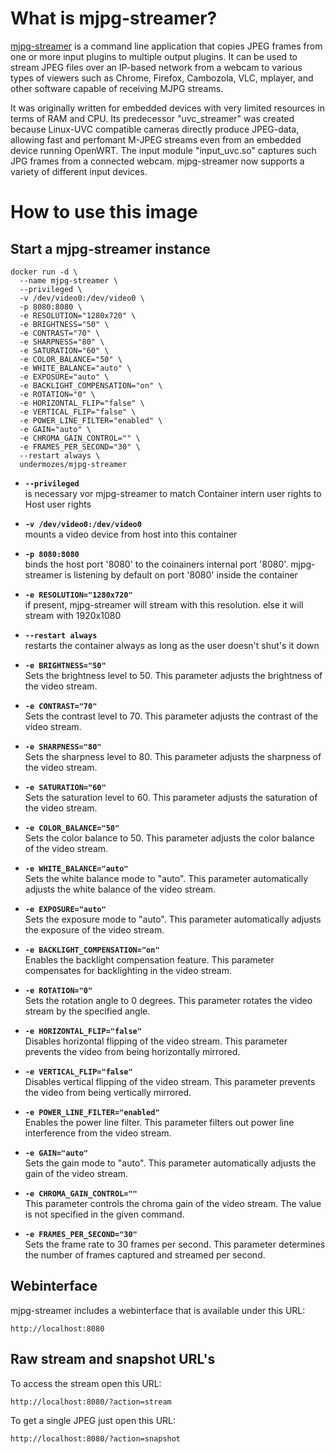 # What is mjpg-streamer?

[mjpg-streamer](https://sourceforge.net/projects/mjpg-streamer/) is a command line application that copies JPEG frames from one or more input plugins to multiple output plugins. It can be used to stream JPEG files over an IP-based network from a webcam to various types of viewers such as Chrome, Firefox, Cambozola, VLC, mplayer, and other software capable of receiving MJPG streams.

It was originally written for embedded devices with very limited resources in terms of RAM and CPU. Its predecessor "uvc_streamer" was created because Linux-UVC compatible cameras directly produce JPEG-data, allowing fast and perfomant M-JPEG streams even from an embedded device running OpenWRT. The input module "input_uvc.so" captures such JPG frames from a connected webcam. mjpg-streamer now supports a variety of different input devices.

# How to use this image

## Start a mjpg-streamer instance

```
docker run -d \
  --name mjpg-streamer \
  --privileged \
  -v /dev/video0:/dev/video0 \
  -p 8080:8080 \
  -e RESOLUTION="1280x720" \
  -e BRIGHTNESS="50" \
  -e CONTRAST="70" \
  -e SHARPNESS="80" \
  -e SATURATION="60" \
  -e COLOR_BALANCE="50" \
  -e WHITE_BALANCE="auto" \
  -e EXPOSURE="auto" \
  -e BACKLIGHT_COMPENSATION="on" \
  -e ROTATION="0" \
  -e HORIZONTAL_FLIP="false" \
  -e VERTICAL_FLIP="false" \
  -e POWER_LINE_FILTER="enabled" \
  -e GAIN="auto" \
  -e CHROMA_GAIN_CONTROL="" \
  -e FRAMES_PER_SECOND="30" \
  --restart always \
  undermozes/mjpg-streamer

```

- **`--privileged`**  
  is necessary vor mjpg-streamer to match Container intern user rights to Host user rights
- **`-v /dev/video0:/dev/video0`**  
  mounts a video device from host into this container
- **`-p 8080:8080`**  
  binds the host port '8080' to the coinainers internal port '8080'. mjpg-streamer is listening by default on port '8080' inside the container
- **`-e RESOLUTION="1280x720"`**  
  if present, mjpg-streamer will stream with this resolution. else it will stream with 1920x1080
- **`--restart always`**  
  restarts the container always as long as the user doesn't shut's it down

- **`-e BRIGHTNESS="50"`**  
Sets the brightness level to 50. This parameter adjusts the brightness of the video stream.

- **`-e CONTRAST="70"`**  
Sets the contrast level to 70. This parameter adjusts the contrast of the video stream.

- **`-e SHARPNESS="80"`**  
Sets the sharpness level to 80. This parameter adjusts the sharpness of the video stream.

- **`-e SATURATION="60"`**  
Sets the saturation level to 60. This parameter adjusts the saturation of the video stream.

- **`-e COLOR_BALANCE="50"`**  
Sets the color balance to 50. This parameter adjusts the color balance of the video stream.

- **`-e WHITE_BALANCE="auto"`**  
Sets the white balance mode to "auto". This parameter automatically adjusts the white balance of the video stream.

- **`-e EXPOSURE="auto"`**  
Sets the exposure mode to "auto". This parameter automatically adjusts the exposure of the video stream.

- **`-e BACKLIGHT_COMPENSATION="on"`**  
Enables the backlight compensation feature. This parameter compensates for backlighting in the video stream.

- **`-e ROTATION="0"`**  
Sets the rotation angle to 0 degrees. This parameter rotates the video stream by the specified angle.

- **`-e HORIZONTAL_FLIP="false"`**  
Disables horizontal flipping of the video stream. This parameter prevents the video from being horizontally mirrored.

- **`-e VERTICAL_FLIP="false"`**  
Disables vertical flipping of the video stream. This parameter prevents the video from being vertically mirrored.

- **`-e POWER_LINE_FILTER="enabled"`**  
Enables the power line filter. This parameter filters out power line interference from the video stream.

- **`-e GAIN="auto"`**  
Sets the gain mode to "auto". This parameter automatically adjusts the gain of the video stream.

- **`-e CHROMA_GAIN_CONTROL=""`**  
This parameter controls the chroma gain of the video stream. The value is not specified in the given command.

- **`-e FRAMES_PER_SECOND="30"`**  
Sets the frame rate to 30 frames per second. This parameter determines the number of frames captured and streamed per second.

## Webinterface

mjpg-streamer includes a webinterface that is available under this URL:

```
http://localhost:8080
```

## Raw stream and snapshot URL's

To access the stream open this URL:

```
http://localhost:8080/?action=stream
```

To get a single JPEG just open this URL:

```
http://localhost:8080/?action=snapshot
```
